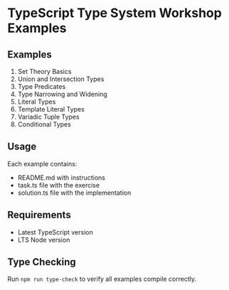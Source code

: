 # TypeScript Type System Workshop Examples

## Examples

1. Set Theory Basics
2. Union and Intersection Types
3. Type Predicates
4. Type Narrowing and Widening
5. Literal Types
6. Template Literal Types
7. Variadic Tuple Types
8. Conditional Types

## Usage

Each example contains:
- README.md with instructions
- task.ts file with the exercise
- solution.ts file with the implementation

## Requirements

- Latest TypeScript version
- LTS Node version

## Type Checking

Run `npm run type-check` to verify all examples compile correctly.
